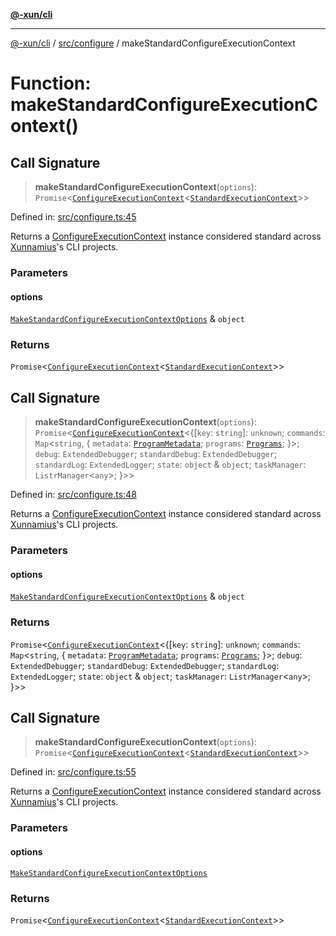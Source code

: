[**@-xun/cli**](../../../README.md)

***

[@-xun/cli](../../../README.md) / [src/configure](../README.md) / makeStandardConfigureExecutionContext

# Function: makeStandardConfigureExecutionContext()

## Call Signature

> **makeStandardConfigureExecutionContext**(`options`): `Promise`\<[`ConfigureExecutionContext`](../../type-aliases/ConfigureExecutionContext.md)\<[`StandardExecutionContext`](../../extensions/type-aliases/StandardExecutionContext.md)\>\>

Defined in: [src/configure.ts:45](https://github.com/Xunnamius/cli-utils/blob/dd8d74def9fbb70e45b008f545cfdb5eac2fb4d4/src/configure.ts#L45)

Returns a [ConfigureExecutionContext](../../type-aliases/ConfigureExecutionContext.md) instance considered standard
across [Xunnamius](https://github.com/Xunnamius)'s CLI projects.

### Parameters

#### options

[`MakeStandardConfigureExecutionContextOptions`](../type-aliases/MakeStandardConfigureExecutionContextOptions.md) & `object`

### Returns

`Promise`\<[`ConfigureExecutionContext`](../../type-aliases/ConfigureExecutionContext.md)\<[`StandardExecutionContext`](../../extensions/type-aliases/StandardExecutionContext.md)\>\>

## Call Signature

> **makeStandardConfigureExecutionContext**(`options`): `Promise`\<[`ConfigureExecutionContext`](../../type-aliases/ConfigureExecutionContext.md)\<\{[`key`: `string`]: `unknown`; `commands`: `Map`\<`string`, \{ `metadata`: [`ProgramMetadata`](../../type-aliases/ProgramMetadata.md); `programs`: [`Programs`](../../type-aliases/Programs.md); \}\>; `debug`: `ExtendedDebugger`; `standardDebug`: `ExtendedDebugger`; `standardLog`: `ExtendedLogger`; `state`: `object` & `object`; `taskManager`: `ListrManager`\<`any`\>; \}\>\>

Defined in: [src/configure.ts:48](https://github.com/Xunnamius/cli-utils/blob/dd8d74def9fbb70e45b008f545cfdb5eac2fb4d4/src/configure.ts#L48)

Returns a [ConfigureExecutionContext](../../type-aliases/ConfigureExecutionContext.md) instance considered standard
across [Xunnamius](https://github.com/Xunnamius)'s CLI projects.

### Parameters

#### options

[`MakeStandardConfigureExecutionContextOptions`](../type-aliases/MakeStandardConfigureExecutionContextOptions.md) & `object`

### Returns

`Promise`\<[`ConfigureExecutionContext`](../../type-aliases/ConfigureExecutionContext.md)\<\{[`key`: `string`]: `unknown`; `commands`: `Map`\<`string`, \{ `metadata`: [`ProgramMetadata`](../../type-aliases/ProgramMetadata.md); `programs`: [`Programs`](../../type-aliases/Programs.md); \}\>; `debug`: `ExtendedDebugger`; `standardDebug`: `ExtendedDebugger`; `standardLog`: `ExtendedLogger`; `state`: `object` & `object`; `taskManager`: `ListrManager`\<`any`\>; \}\>\>

## Call Signature

> **makeStandardConfigureExecutionContext**(`options`): `Promise`\<[`ConfigureExecutionContext`](../../type-aliases/ConfigureExecutionContext.md)\<[`StandardExecutionContext`](../../extensions/type-aliases/StandardExecutionContext.md)\>\>

Defined in: [src/configure.ts:55](https://github.com/Xunnamius/cli-utils/blob/dd8d74def9fbb70e45b008f545cfdb5eac2fb4d4/src/configure.ts#L55)

Returns a [ConfigureExecutionContext](../../type-aliases/ConfigureExecutionContext.md) instance considered standard
across [Xunnamius](https://github.com/Xunnamius)'s CLI projects.

### Parameters

#### options

[`MakeStandardConfigureExecutionContextOptions`](../type-aliases/MakeStandardConfigureExecutionContextOptions.md)

### Returns

`Promise`\<[`ConfigureExecutionContext`](../../type-aliases/ConfigureExecutionContext.md)\<[`StandardExecutionContext`](../../extensions/type-aliases/StandardExecutionContext.md)\>\>
